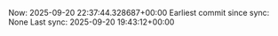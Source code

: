 Now: 2025-09-20 22:37:44.328687+00:00 Earliest commit since sync: None Last sync: 2025-09-20 19:43:12+00:00
